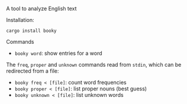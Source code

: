 A tool to analyze English text

Installation:
```shell
cargo install booky
```

Commands

- `booky word`: show entries for a word

The `freq`, `proper` and `unknown` commands read from `stdin`, which can
be redirected from a file:

- `booky freq < [file]`: count word frequencies
- `booky proper < [file]`: list proper nouns (best guess)
- `booky unknown < [file]`: list unknown words
